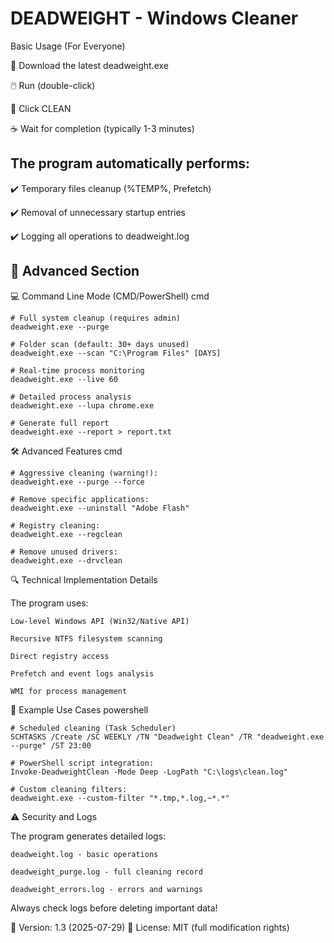 # DEADWEIGHT - Windows Cleaner

Basic Usage (For Everyone)

🚀 Download the latest deadweight.exe

🖱️ Run (double-click)

🔘 Click CLEAN

 ☕ Wait for completion (typically 1-3 minutes)

## The program automatically performs:

✔️ Temporary files cleanup (%TEMP%, Prefetch)

✔️ Removal of unnecessary startup entries

✔️ Logging all operations to deadweight.log

## 🔧 Advanced Section
💻 Command Line Mode (CMD/PowerShell)
cmd

    # Full system cleanup (requires admin)
    deadweight.exe --purge
    
    # Folder scan (default: 30+ days unused)
    deadweight.exe --scan "C:\Program Files" [DAYS]
    
    # Real-time process monitoring
    deadweight.exe --live 60
    
    # Detailed process analysis
    deadweight.exe --lupa chrome.exe
    
    # Generate full report
    deadweight.exe --report > report.txt

🛠️ Advanced Features
cmd

    # Aggressive cleaning (warning!):
    deadweight.exe --purge --force
    
    # Remove specific applications:
    deadweight.exe --uninstall "Adobe Flash"
    
    # Registry cleaning:
    deadweight.exe --regclean
    
    # Remove unused drivers:
    deadweight.exe --drvclean

🔍 Technical Implementation Details

The program uses:

    Low-level Windows API (Win32/Native API)

    Recursive NTFS filesystem scanning

    Direct registry access

    Prefetch and event logs analysis

    WMI for process management

📝 Example Use Cases
powershell

    # Scheduled cleaning (Task Scheduler)
    SCHTASKS /Create /SC WEEKLY /TN "Deadweight Clean" /TR "deadweight.exe --purge" /ST 23:00
    
    # PowerShell script integration:
    Invoke-DeadweightClean -Mode Deep -LogPath "C:\logs\clean.log"
    
    # Custom cleaning filters:
    deadweight.exe --custom-filter "*.tmp,*.log,~*.*"

⚠️ Security and Logs

The program generates detailed logs:

    deadweight.log - basic operations

    deadweight_purge.log - full cleaning record

    deadweight_errors.log - errors and warnings

Always check logs before deleting important data!

📌 Version: 1.3 (2025-07-29)
📜 License: MIT (full modification rights)

